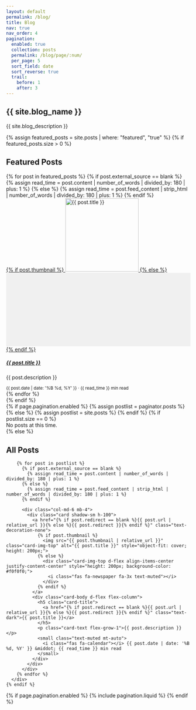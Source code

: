 ```yaml
---
layout: default
permalink: /blog/
title: Blog
nav: true
nav_order: 4
pagination:
  enabled: true
  collection: posts
  permalink: /blog/page/:num/
  per_page: 5
  sort_field: date
  sort_reverse: true
  trail:
    before: 1
    after: 3
---
```


<section class="jumbotron text-center bg-light">
  <div class="container">
    <h1 class="display-4">{{ site.blog_name }}</h1>
    <p class="lead">{{ site.blog_description }}</p>
  </div>
</section>

<div class="container">
  <!-- Featured Posts -->
  {% assign featured_posts = site.posts | where: "featured", "true" %}
  {% if featured_posts.size > 0 %}
    <section class="mb-5">
      <h2 class="mb-4">Featured Posts</h2>
      <div class="row">
        {% for post in featured_posts %}
          {% if post.external_source == blank %}
            {% assign read_time = post.content | number_of_words | divided_by: 180 | plus: 1 %}
          {% else %}
            {% assign read_time = post.feed_content | strip_html | number_of_words | divided_by: 180 | plus: 1 %}
          {% endif %}
          <div class="col-md-6 mb-4">
            <div class="card shadow-sm">
              <a href="{{ post.url | relative_url }}" class="text-decoration-none">
                {% if post.thumbnail %}
                  <img src="{{ post.thumbnail | relative_url }}" class="card-img-top" alt="{{ post.title }}" style="object-fit: cover; height: 200px;">
                {% else %}
                  <div class="card-img-top d-flex align-items-center justify-content-center" style="height: 200px; background-color: #f0f0f0;">
                    <i class="fas fa-newspaper fa-3x text-muted"></i>
                  </div>
                {% endif %}
              </a>
              <div class="card-body">
                <h5 class="card-title">
                  <a href="{{ post.url | relative_url }}" class="text-dark">{{ post.title }}</a>
                </h5>
                <p class="card-text text-muted">{{ post.description }}</p>
                <small class="text-muted">
                  <i class="fas fa-calendar"></i> {{ post.date | date: '%B %d, %Y' }} &middot; {{ read_time }} min read
                </small>
              </div>
            </div>
          </div>
        {% endfor %}
      </div>
    </section>
  {% endif %}

  <!-- Blog Posts -->
  <section>
    {% if page.pagination.enabled %}
      {% assign postlist = paginator.posts %}
    {% else %}
      {% assign postlist = site.posts %}
    {% endif %}
    {% if postlist.size == 0 %}
      <div class="alert alert-info text-center">No posts at this time.</div>
    {% else %}
      <h2 class="mb-4">All Posts</h2>
      <div class="row">
        

        {% for post in postlist %}
          {% if post.external_source == blank %}
            {% assign read_time = post.content | number_of_words | divided_by: 180 | plus: 1 %}
          {% else %}
            {% assign read_time = post.feed_content | strip_html | number_of_words | divided_by: 180 | plus: 1 %}
          {% endif %}

          <div class="col-md-6 mb-4">
            <div class="card shadow-sm h-100">
              <a href="{% if post.redirect == blank %}{{ post.url | relative_url }}{% else %}{{ post.redirect }}{% endif %}" class="text-decoration-none">
                {% if post.thumbnail %}
                  <img src="{{ post.thumbnail | relative_url }}" class="card-img-top" alt="{{ post.title }}" style="object-fit: cover; height: 200px;">
                {% else %}
                  <div class="card-img-top d-flex align-items-center justify-content-center" style="height: 200px; background-color: #f0f0f0;">
                    <i class="fas fa-newspaper fa-3x text-muted"></i>
                  </div>
                {% endif %}
              </a>
              <div class="card-body d-flex flex-column">
                <h5 class="card-title">
                  <a href="{% if post.redirect == blank %}{{ post.url | relative_url }}{% else %}{{ post.redirect }}{% endif %}" class="text-dark">{{ post.title }}</a>
                </h5>
                <p class="card-text flex-grow-1">{{ post.description }}</p>
                <small class="text-muted mt-auto">
                  <i class="fas fa-calendar"></i> {{ post.date | date: '%B %d, %Y' }} &middot; {{ read_time }} min read
                </small>
              </div>
            </div>
          </div>
        {% endfor %}
      </div>
    {% endif %}
  </section>

  <!-- Pagination -->
  {% if page.pagination.enabled %}
    {% include pagination.liquid %}
  {% endif %}
</div>
